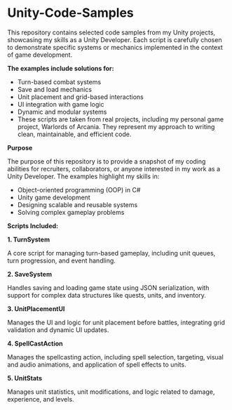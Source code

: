 # Unity-Code-Samples
This repository contains selected code samples from my Unity projects, showcasing my skills as a Unity Developer. Each script is carefully chosen to demonstrate specific systems or mechanics implemented in the context of game development.

**The examples include solutions for:**

- Turn-based combat systems
- Save and load mechanics
- Unit placement and grid-based interactions
- UI integration with game logic
- Dynamic and modular systems
- These scripts are taken from real projects, including my personal game project, Warlords of Arcania. They represent my approach to writing clean, maintainable, and efficient code.

**Purpose**

The purpose of this repository is to provide a snapshot of my coding abilities for recruiters, collaborators, or anyone interested in my work as a Unity Developer. The examples highlight my skills in:

- Object-oriented programming (OOP) in C#
- Unity game development
- Designing scalable and reusable systems
- Solving complex gameplay problems

**Scripts Included:**

**1. TurnSystem**

A core script for managing turn-based gameplay, including unit queues, turn progression, and event handling.

**2. SaveSystem**

Handles saving and loading game state using JSON serialization, with support for complex data structures like quests, units, and inventory.

**3. UnitPlacementUI**

Manages the UI and logic for unit placement before battles, integrating grid validation and dynamic UI updates.

**4. SpellCastAction**

Manages the spellcasting action, including spell selection, targeting, visual and audio animations, and application of spell effects to units.

**5. UnitStats**

Manages unit statistics, unit modifications, and logic related to damage, experience, and levels.
